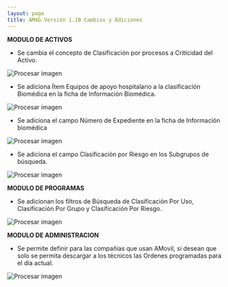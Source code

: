 ```yaml
---
layout: page
title: AM4G Versión 1.1B Cambios y Adiciones
---
```

**MODULO DE ACTIVOS**

- Se cambia el concepto de Clasificación por procesos a Criticidad del Activo. 

![Procesar imagen](https://ayuda.winsoftware.com.co/assets/images/Version1.1B/Imagen1.png)


- Se adiciona Ítem Equipos de apoyo hospitalario a la clasificación Biomédica en la ficha de Información Biomédica.

![Procesar imagen](https://ayuda.winsoftware.com.co/assets/images/Version1.1B/Imagen2.png)


- Se adiciona el campo Número de Expediente en la ficha de Información biomédica

![Procesar imagen](https://ayuda.winsoftware.com.co/assets/images/Version1.1B/Imagen3.png)


- Se adiciona el campo Clasificación por Riesgo en los Subgrupos de búsqueda.

![Procesar imagen](https://ayuda.winsoftware.com.co/assets/images/Version1.1B/Imagen4.png)


**MODULO DE PROGRAMAS**

- Se adicionan los filtros de Búsqueda de Clasificación Por Uso, Clasificación Por Grupo y Clasificación Por Riesgo.

![Procesar imagen](https://ayuda.winsoftware.com.co/assets/images/Version1.1B/Imagen5.png)


**MODULO DE ADMINISTRACION**

- Se permite definir para las compañías que usan AMovil, si desean que solo se permita descargar a los técnicos las Ordenes programadas para el día actual.

![Procesar imagen](https://ayuda.winsoftware.com.co/assets/images/Version1.1B/Imagen6.png)
